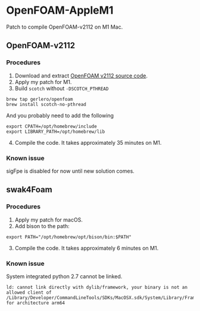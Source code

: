 # OpenFOAM-AppleM1

Patch to compile OpenFOAM-v2112 on M1 Mac.

## OpenFOAM-v2112
### Procedures
1. Download and extract [OpenFOAM v2112 source code](https://dl.openfoam.com/source/v2112/OpenFOAM-v2112.tgz).
2. Apply my patch for M1.
3. Build `scotch` without `-DSCOTCH_PTHREAD`
```
brew tap gerlero/openfoam
brew install scotch-no-pthread
```

And you probably need to add the following
```
export CPATH=/opt/homebrew/include
export LIBRARY_PATH=/opt/homebrew/lib
```
4. Compile the code. It takes approximately 35 minutes on M1.

### Known issue
sigFpe is disabled for now until new solution comes.

## swak4Foam
### Procedures
1. Apply my patch for macOS.
2. Add bison to the path:
```
export PATH="/opt/homebrew/opt/bison/bin:$PATH"
```
3. Compile the code. It takes approximately 6 minutes on M1.

### Known issue
System integrated python 2.7 cannot be linked.
```
ld: cannot link directly with dylib/framework, your binary is not an allowed client of /Library/Developer/CommandLineTools/SDKs/MacOSX.sdk/System/Library/Frameworks/Python.framework/Versions/2.7/lib/python2.7/config/libpython2.7.tbd for architecture arm64
```
